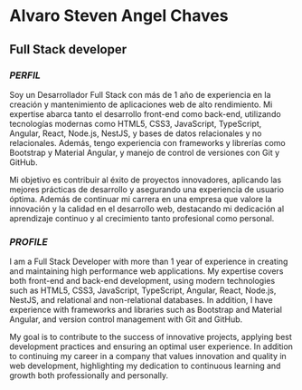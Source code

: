 # Alvaro Steven Angel Chaves
## Full Stack developer


### ***PERFIL***

Soy un Desarrollador Full Stack con más de 1 año de experiencia en la creación y mantenimiento de aplicaciones web de alto rendimiento. Mi expertise abarca tanto el desarrollo front-end como back-end, utilizando tecnologías modernas como HTML5, CSS3, JavaScript, TypeScript, Angular, React, Node.js, NestJS, y bases de datos relacionales y no relacionales. Además, tengo experiencia con frameworks y librerías como Bootstrap y Material Angular, y manejo de control de versiones con Git y GitHub.

Mi objetivo es contribuir al éxito de proyectos innovadores, aplicando las mejores prácticas de desarrollo y asegurando una experiencia de usuario óptima. Además de continuar mi carrera en una empresa que valore la innovación y la calidad en el desarrollo web, destacando mi dedicación al aprendizaje continuo y al crecimiento tanto profesional como personal.


### ***PROFILE***

I am a Full Stack Developer with more than 1 year of experience in creating and maintaining high performance web applications. My expertise covers both front-end and back-end development, using modern technologies such as HTML5, CSS3, JavaScript, TypeScript, Angular, React, Node.js, NestJS, and relational and non-relational databases. In addition, I have experience with frameworks and libraries such as Bootstrap and Material Angular, and version control management with Git and GitHub.

My goal is to contribute to the success of innovative projects, applying best development practices and ensuring an optimal user experience. In addition to continuing my career in a company that values innovation and quality in web development, highlighting my dedication to continuous learning and growth both professionally and personally.
